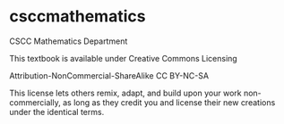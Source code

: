# csccmathematics
CSCC Mathematics Department

This textbook is available under Creative Commons Licensing

Attribution-NonCommercial-ShareAlike
CC BY-NC-SA

This license lets others remix, adapt, and build upon your work non-commercially, as long as they credit you and license their new creations under the identical terms. 

